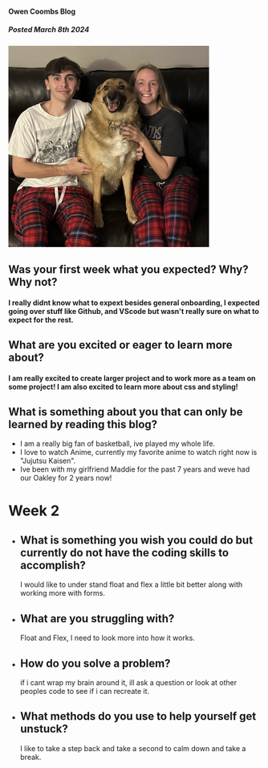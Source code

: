 ####  Owen Coombs Blog
##### _Posted March 8th 2024_
![image of my dog](DogG.png)
##  Was your first week what you expected? Why? Why not?
####  I really didnt know what to expext besides general onboarding, I expected going over stuff like Github, and VScode but wasn't really sure on what to expect for the rest.
## What are you excited or eager to learn more about?
####  I am really excited to create larger project and to work more as a team on some project! I am also excited to learn more about css and styling! 
##   What is something about you that can only be learned by reading this blog?
- I am a really big fan of basketball, ive played my whole life.
- I love to watch Anime, currently my favorite anime to watch right now is "Jujutsu Kaisen".
- Ive been with my girlfriend Maddie for the past 7 years and weve had our Oakley for 2 years now!
# Week 2
- ## What is something you wish you could do but currently do not have the coding skills to accomplish?
    I would like to under stand float and flex a little bit better along with working more with forms.
- ## What are you struggling with?
    Float and Flex, I need to look more into how it works.
- ## How do you solve a problem? 
    if i cant wrap my brain around it, ill ask a question or look at other peoples code to see if i can recreate it.
- ## What methods do you use to help yourself get unstuck?
    I like to take a step back and take a second to calm down and take a break.